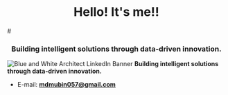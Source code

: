 <h1 align="center">Hello! It's me!!</h1>

#<h3 align="center">Building intelligent solutions through data-driven innovation.</h3>

![Blue and White Architect LinkedIn Banner](https://github.com/user-attachments/assets/6a902d7b-644e-47c7-b6f9-6534b4f7de0b)
**Building intelligent solutions through data-driven innovation.**
- E-mail: **mdmubin057@gmail.com**

